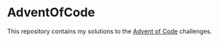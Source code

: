 # AdventOfCode

This repository contains my solutions to the [Advent of Code](https://adventofcode.com/) challenges.